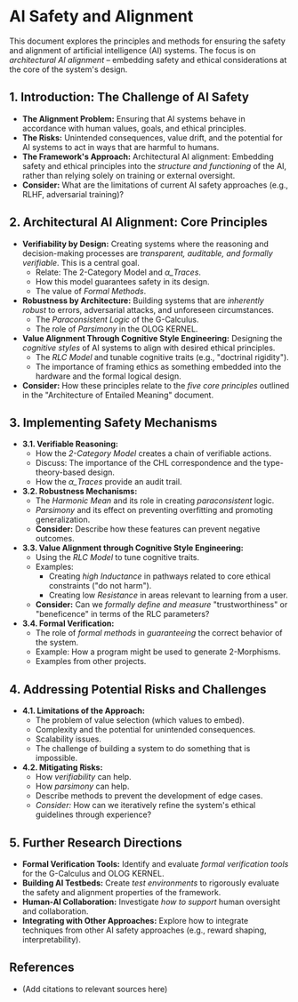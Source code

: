 # AI Safety and Alignment

This document explores the principles and methods for ensuring the safety and alignment of artificial intelligence (AI) systems. The focus is on *architectural AI alignment* – embedding safety and ethical considerations at the core of the system's design.

## 1. Introduction: The Challenge of AI Safety

*   **The Alignment Problem:**  Ensuring that AI systems behave in accordance with human values, goals, and ethical principles.
*   **The Risks:**  Unintended consequences, value drift, and the potential for AI systems to act in ways that are harmful to humans.
*   **The Framework's Approach:**  Architectural AI alignment:  Embedding safety and ethical principles into the *structure and functioning* of the AI, rather than relying solely on training or external oversight.
*   **Consider:** What are the limitations of current AI safety approaches (e.g., RLHF, adversarial training)?

## 2.  Architectural AI Alignment: Core Principles

*   **Verifiability by Design:**  Creating systems where the reasoning and decision-making processes are *transparent, auditable, and formally verifiable*. This is a central goal.
    *   Relate: The 2-Category Model and *α\_Traces*.
    *   How this model guarantees safety in its design.
    *   The value of *Formal Methods*.
*   **Robustness by Architecture:**  Building systems that are *inherently robust* to errors, adversarial attacks, and unforeseen circumstances.
    *   The *Paraconsistent Logic* of the G-Calculus.
    *   The role of *Parsimony* in the OLOG KERNEL.
*   **Value Alignment Through Cognitive Style Engineering:**  Designing the *cognitive styles* of AI systems to align with desired ethical principles.
    *   The *RLC Model* and tunable cognitive traits (e.g., "doctrinal rigidity").
    *   The importance of framing ethics as something embedded into the hardware and the formal logical design.
*   **Consider:** How these principles relate to the *five core principles* outlined in the "Architecture of Entailed Meaning" document.

## 3. Implementing Safety Mechanisms

*   **3.1. Verifiable Reasoning:**
    *   How the *2-Category Model* creates a chain of verifiable actions.
    *   Discuss: The importance of the CHL correspondence and the type-theory-based design.
    *   How the *α\_Traces* provide an audit trail.
*   **3.2. Robustness Mechanisms:**
    *   The *Harmonic Mean* and its role in creating *paraconsistent* logic.
    *   *Parsimony* and its effect on preventing overfitting and promoting generalization.
    *   **Consider:** Describe how these features can prevent negative outcomes.
*   **3.3. Value Alignment through Cognitive Style Engineering:**
    *   Using the *RLC Model* to tune cognitive traits.
    *   Examples:
        *   Creating *high Inductance* in pathways related to core ethical constraints ("do not harm").
        *   Creating low *Resistance* in areas relevant to learning from a user.
    *   **Consider:** Can we *formally define and measure* "trustworthiness" or "beneficence" in terms of the RLC parameters?
*   **3.4. Formal Verification:**
    *   The role of *formal methods* in *guaranteeing* the correct behavior of the system.
    *   Example: How a program might be used to generate 2-Morphisms.
    *   Examples from other projects.

## 4.  Addressing Potential Risks and Challenges

*   **4.1. Limitations of the Approach:**
    *   The problem of value selection (which values to embed).
    *   Complexity and the potential for unintended consequences.
    *   Scalability issues.
    *   The challenge of building a system to do something that is impossible.
*   **4.2. Mitigating Risks:**
    *   How *verifiability* can help.
    *   How *parsimony* can help.
    *   Describe methods to prevent the development of edge cases.
    *   *Consider:* How can we iteratively refine the system's ethical guidelines through experience?

## 5. Further Research Directions

*   **Formal Verification Tools:** Identify and evaluate *formal verification tools* for the G-Calculus and OLOG KERNEL.
*   **Building AI Testbeds:** Create *test environments* to rigorously evaluate the safety and alignment properties of the framework.
*   **Human-AI Collaboration:** Investigate *how to support* human oversight and collaboration.
*   **Integrating with Other Approaches:** Explore how to integrate techniques from other AI safety approaches (e.g., reward shaping, interpretability).

## References

*   (Add citations to relevant sources here)
